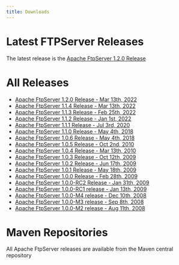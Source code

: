 ```yaml
---
title: Downloads
---
```


# Latest FTPServer Releases

The latest release is the [Apache FtpServer 1.2.0 Release](ftpserver-project/download_1_2.html)

# All Releases

* [Apache FtpServer 1.2.0 Release - Mar 13th, 2022](ftpserver-project/download_1_2.html)
* [Apache FtpServer 1.1.4 Release - Mar 13th, 2022](ftpserver-project/download_1_1.html)
* [Apache FtpServer 1.1.3 Release - Feb 25th, 2022](https://archive.apache.org/dist/mina/ftpserver/1.1.3)
* [Apache FtpServer 1.1.2 Release - Jan 1st, 2022](https://archive.apache.org/dist/mina/ftpserver/1.1.2)
* [Apache FtpServer 1.1.1 Release - Jul 3rd, 2020](https://archive.apache.org/dist/mina/ftpserver/1.1.1)
* [Apache FtpServer 1.1.0 Release - May 4th, 2018](https://archive.apache.org/dist/mina/ftpserver/1.1.0)
* [Apache FtpServer 1.0.6 Release - May 4th, 2018](https://archive.apache.org/dist/mina/ftpserver/1.0.6)
* [Apache FtpServer 1.0.5 Release - Oct 2nd, 2010](https://archive.apache.org/dist/mina/ftpserver/1.0.5)
* [Apache FtpServer 1.0.4 Release - Mar 13th, 2010](https://archive.apache.org/dist/mina/ftpserver/1.0.4)
* [Apache FtpServer 1.0.3 Release - Oct 12th, 2009](https://archive.apache.org/dist/mina/ftpserver/1.0.3)
* [Apache FtpServer 1.0.2 Release - Jun 17th, 2009](https://archive.apache.org/dist/mina/ftpserver/1.0.2)
* [Apache FtpServer 1.0.1 Release - May 18th, 2009](https://archive.apache.org/dist/mina/ftpserver/1.0.1)
* [Apache FtpServer 1.0.0 Release - Feb 28th, 2009](https://archive.apache.org/dist/mina/ftpserver/1.0.0)
* [Apache FtpServer 1.0.0-RC2 Release - Jan 31th, 2009](https://archive.apache.org/dist/mina/ftpserver/1.0.0-RC2)
* [Apache FtpServer 1.0.0-RC1 release - Jan 13th, 2009](https://archive.apache.org/dist/mina/ftpserver/1.0.0-RC1)
* [Apache FtpServer 1.0.0-M4 release - Dec 10th, 2008](https://archive.apache.org/dist/mina/ftpserver/1.0.0-M4)
* [Apache FtpServer 1.0.0-M3 release - Sep 8th, 2008](https://archive.apache.org/dist/mina/ftpserver/1.0.0-M3)
* [Apache FtpServer 1.0.0-M2 release - Aug 11th, 2008](https://archive.apache.org/dist/mina/ftpserver/1.0.0-M2)

# Maven Repositories
All Apache FtpServer releases are available from the Maven central repository
